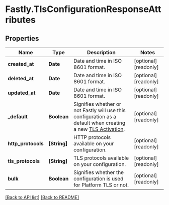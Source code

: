 # Fastly.TlsConfigurationResponseAttributes

## Properties

Name | Type | Description | Notes
------------ | ------------- | ------------- | -------------
**created_at** | **Date** | Date and time in ISO 8601 format. | [optional] [readonly] 
**deleted_at** | **Date** | Date and time in ISO 8601 format. | [optional] [readonly] 
**updated_at** | **Date** | Date and time in ISO 8601 format. | [optional] [readonly] 
**_default** | **Boolean** | Signifies whether or not Fastly will use this configuration as a default when creating a new [TLS Activation](/reference/api/tls/custom-certs/activations/). | [optional] [readonly] 
**http_protocols** | **[String]** | HTTP protocols available on your configuration. | [optional] [readonly] 
**tls_protocols** | **[String]** | TLS protocols available on your configuration. | [optional] [readonly] 
**bulk** | **Boolean** | Signifies whether the configuration is used for Platform TLS or not. | [optional] [readonly] 


[[Back to API list]](../../README.md#endpoints) [[Back to README]](../../README.md)
